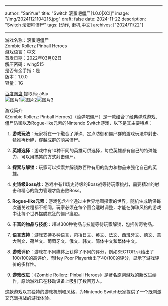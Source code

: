 
---
author: "SanYue"
title: "Switch 滚蛋吧僵尸[1.0.0|XCI]"
image: "/img/20241121104215.jpg"
draft: false
date: 2024-11-22
description: "Switch 滚蛋吧僵尸"
tags: [动作, 街机,中文]
archives: ["2024/11/22"]

---

游戏名称：滚蛋吧僵尸   
Zombie Rollerz Pinball Heroes    
游戏语言：中文  
首发日期：2022年03月02日  
解压密码：wing515  
是否有金手指：是  
版本：1.0.0   
容量：1G

[百度网盘](https://pan.baidu.com/s/1ee2HNkv5Da1bCi0CJxMfLw) 提取码: a8jp  
![图片1](/img/97d230.jpg)![图片2](/img/e327a1.jpg)![图片3](/img/cda94a.jpg)  

游戏简介  
《Zombie Rollerz: Pinball Heroes》（滚弹吧僵尸）是一款结合了经典弹珠游戏、僵尸防御以及Rogue-like元素的Nintendo Switch游戏，以下是其主要特点：

1. **游戏玩法**：玩家将在一个融合了弹珠、定点防御和僵尸群的游戏玩法中射击、猛推再粉碎，穿越成群的萌呆僵尸。

2. **英雄选择**：游戏中有10种不同的英雄可供选择，每位英雄都有自己的特殊能力，可以用搞笑的方式射击僵尸。

3. **探索与解锁**：玩家可以探索并解锁数百种有用的能力和物品来强化自己的英雄。

4. **史诗级Boss战**：游戏中有11场史诗级的Boss战等待玩家挑战，需要精准的射击和精心的能力管理才能击败Boss。

5. **Rogue-like元素**：游戏包含4个通过主世界地图探索的世界，随机生成确保每次通关过程都不相同。玩家必须在每个回合适时调整，才能在弹珠风格的游戏中让每个世界摆脱疯狂的僵尸瘟疫。

6. **丰富的物品与技能**：超过300种物品与技能等待玩家解锁，包括传奇物品。

7. **语言支持**：游戏支持多种语言，包括日文、英文、法文、西班牙文、德文、意大利文、荷兰文、葡萄牙文、俄文、韩文、简体中文和繁体中文。

8. **游戏评价**：游戏在不同媒体上获得了不同的评分，例如SECTOR.sk给出了100/100的高评价，而Hey Poor Player给出了40/100的评分，显示了游戏评价的多样性。

9. **游戏改进**：《Zombie Rollerz: Pinball Heroes》是著名原创游戏的新改进续作，原始游戏已在移动设备上吸引了数百万人。

这款游戏以其独特的游戏机制和风格，为Nintendo Switch玩家提供了一个既刺激又充满挑战的游戏体验。

